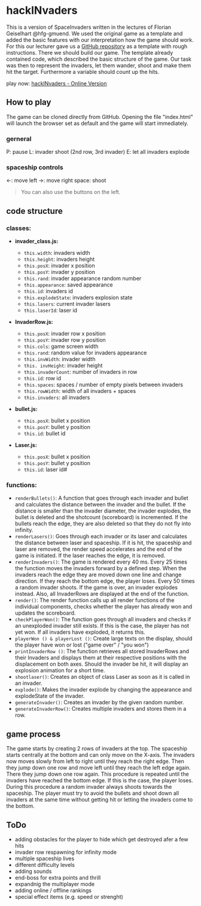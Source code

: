 # hackINvaders
This is a version of SpaceInvaders written in the lectures of Florian Geiselhart @hfg-gmuend.
We used the original game as a template and added the basic features with our interpretation how the game should work.
For this our lecturer gave us a [GitHub repository](github.com/hfgcoding/01_03_spacebase/) as a template with rough instructions.
There we should build our game. The template already contained code, which described the basic structure of the game.
Our task was then to represent the invaders, let them wander, shoot and make them hit the target.
Furthermore a variable should count up the hits.

play now: [hackINvaders - Online Version](https://itmr-dev.de/invaders)

## How to play
The game can be cloned directly from GitHub.
Opening the file "index.html" will launch the browser set as default and the game will start immediately.

### gerneral
<kdb>P</kdb>: pause
<kdb>L</kdb>: invader shoot (2nd row, 3rd invader)
<kdb>E</kdb>: let all invaders explode

### spaceship controls
<kdb>←</kdb>: move left
<kdb>→</kdb>: move right
<kdb>space</kdb>: shoot

> You can also use the buttons on the left.

## code structure

### classes:  
* **invader_class.js:**
  * `this.width`: invaders width
  * `this.height`: invaders height
  * `this.posX`: invader x position
  * `this.posY`: invader y position
  * `this.rand`: invader appearance random number
  * `this.appearance`: saved appearance
  * `this.id`: invaders id
  * `this.explodeState`: invaders explosion state
  * `this.lasers`: current invader lasers
  * `this.laserId`: laser id

* **InvaderRow.js:**
  * `this.posX`: invader row x position
  * `this.posY`: invader row y position
  * `this.cols`: game screen width
  * `this.rand`: random value for invaders appearance
  * `this.invWidth`: invader width
  * `this. invHeight`: invader height
  * `this.invaderCount`: number of invaders in row
  * `this.id`: row id
  * `this.spaces`: spaces / number of empty pixels between invaders
  * `this.rowWidth`: width of all invaders + spaces
  * `this.invaders`: all invaders

* **bullet.js:**
  * `this.posX`: bullet x position
  * `this.posY`: bullet y position
  * `this.id`: bullet id

* **Laser.js:**
  * `this.posX`: bullet x position
  * `this.posY`: bullet y position
  * `this.id`: laser id#

### functions:
* `renderBullets()`: A function that goes through each invader and bullet and calculates the distance between the invader and the bullet. If the distance is smaller than the invader diameter, the invader explodes, the bullet is deleted and the shotcount (scoreboard) is incremented. If the bullets reach the edge, they are also deleted so that they do not fly into infinity.  
* `renderLasers()`: Goes through each invader or its laser and calculates the distance between laser and spaceship. If it is hit, the spaceship and laser are removed, the render speed accelerates and the end of the game is initiated. If the laser reaches the edge, it is removed.  
* `renderInvaders()`: The game is rendered every 40 ms. Every 25 times the function moves the invaders forward by a defined step. When the invaders reach the edge they are moved down one line and change direction. If they reach the bottom edge, the player loses. Every 50 times a random invader shoots. If the game is over, an invader explodes instead. Also, all InvaderRows are displayed at the end of the function.  
* `render()`: The render function calls up all render functions of the individual components, checks whether the player has already won and updates the scoreboard.  
* `checkPlayerWon()`: The function goes through all invaders and checks if an unexploded invader still exists. If this is the case, the player has not yet won. If all invaders have exploded, it returns this.  
* `playerWon () & playerLost ()`: Create large texts on the display, should the player have won or lost ("game over" / "you won")  
* `printInvaderRow ()`: The function retrieves all stored InvaderRows and their Invaders and displays them at their respective positions with the displacement on both axes. Should the invader be hit, it will display an explosion animation for a short time.  
* `shootlaser()`: Creates an object of class Laser as soon as it is called in an invader.  
* `explode()`: Makes the invader explode by changing the appearance and explodeState of the invader.  
* `generateInvader()`: Creates an invader by the given random number.  
* `generateInvaderRow()`: Creates multiple invaders and stores them in a row.  

## game process

The game starts by creating 2 rows of invaders at the top.
The spaceship starts centrally at the bottom and can only move on the X-axis.
The invaders now moves slowly from left to right until they reach the right edge.
Then they jump down one row and move left until they reach the left edge again.
There they jump down one row again.
This procedure is repeated until the invaders have reached the bottom edge.
If this is the case, the player loses. During this procedure a random invader always shoots towards the spaceship.
The player must try to avoid the bullets and shoot down all invaders at the same time without getting hit or letting the invaders come to the bottom.

## ToDo
* adding obstacles for the player to hide which get destroyed afer a few hits
* invader row respawning for infinity mode
* multiple spaceship lives
* different difficulty levels
* adding sounds
* end-boss for extra points and thrill
* expandnig the multiplayer mode
* adding online / offline rankings
* special effect items (e.g. speed or strenght)
